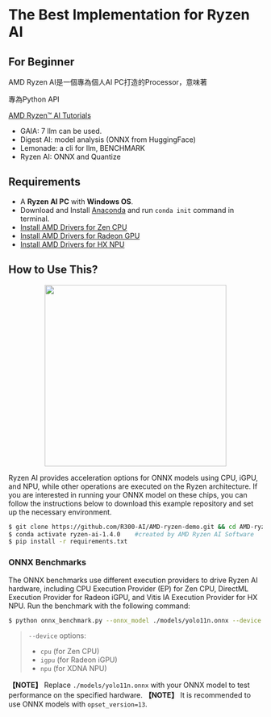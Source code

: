 # The Best Implementation for Ryzen AI

## For Beginner
AMD Ryzen AI是一個專為個人AI PC打造的Processor，意味著

專為Python API

[AMD Ryzen™ AI Tutorials](https://youtube.com/playlist?list=PLYw1WVX5aNHABNAfottruTY8oX2eFlzmz&si=zigYfA3XEIu2OMmT)


* GAIA: 7 llm can be used.
* Digest AI: model analysis (ONNX from HuggingFace)
* Lemonade: a cli for llm, BENCHMARK
* Ryzen AI: ONNX and Quantize

## Requirements
* A **Ryzen AI PC** with **Windows OS**.
* Download and Install [Anaconda](https://www.anaconda.com/download) and run `conda init` command in terminal.
* [Install AMD Drivers for Zen CPU](https://www.amd.com/zh-tw/developer/zendnn.html)
* [Install AMD Drivers for Radeon GPU](https://www.amd.com/en/support/download/drivers.html)
* [Install AMD Drivers for HX NPU](https://ryzenai.docs.amd.com/en/latest/inst.html) 

## How to Use This?

<div align="center">
<img src="https://github.com/R300-AI/AMD-ryzen-demo/blob/main/docs/images/chipset.png" width=360"/>
</div>

Ryzen AI provides acceleration options for ONNX models using CPU, iGPU, and NPU, while other operations are executed on the Ryzen architecture. If you are interested in running your ONNX model on these chips, you can follow the instructions below to download this example repository and set up the necessary environment.
  
  ```bash
  $ git clone https://github.com/R300-AI/AMD-ryzen-demo.git && cd AMD-ryzen-demo
  $ conda activate ryzen-ai-1.4.0    #created by AMD Ryzen AI Software
  $ pip install -r requirements.txt
  ```

### ONNX Benchmarks

The ONNX benchmarks use different execution providers to drive Ryzen AI hardware, including CPU Execution Provider (EP) for Zen CPU, DirectML Execution Provider for Radeon iGPU, and Vitis IA Execution Provider for HX NPU. Run the benchmark with the following command:
  
  ```bash
  $ python onnx_benchmark.py --onnx_model ./models/yolo11n.onnx --device cpu
  ```
  > `--device` options:
  > -  `cpu` (for Zen CPU)
  > -  `igpu` (for Radeon iGPU)
  > -  `npu` (for XDNA NPU)

**【NOTE】** Replace `./models/yolo11n.onnx` with your ONNX model to test performance on the specified hardware.
**【NOTE】** It is recommended to use ONNX models with `opset_version=13`.
